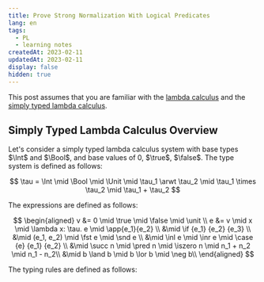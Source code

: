 ```yaml
---
title: Prove Strong Normalization With Logical Predicates
lang: en
tags: 
  - PL 
  - learning notes
createdAt: 2023-02-11
updatedAt: 2023-02-11
display: false
hidden: true
---
```


This post assumes that you are familiar with the [lambda calculus](https://en.wikipedia.org/wiki/Lambda_calculus) and the [simply typed lambda calculus](https://en.wikipedia.org/wiki/Simply_typed_lambda_calculus).

## Simply Typed Lambda Calculus Overview 

Let's consider a simply typed lambda calculus system with base types $\Int$ and $\Bool$, and base values of $0$, $\true$, $\false$. The type system is defined as follows:

$$
\tau = \Int \mid \Bool \mid \Unit \mid \tau_1 \arwt \tau_2 \mid \tau_1 \times \tau_2 \mid \tau_1 + \tau_2
$$

The expressions are defined as follows:

$$
\begin{aligned}
v &= 0 \mid \true \mid \false \mid \unit \\
e &= v \mid x \mid \lambda x: \tau. e \mid \app{e_1}{e_2} \\
&\mid \if {e_1} {e_2} {e_3}  \\
&\mid (e_1, e_2) \mid \fst e \mid \snd e \\
&\mid \inl e \mid \inr e \mid \case {e} {e_1} {e_2} \\
&\mid \succ n \mid \pred n \mid \iszero n \mid n_1 + n_2 \mid n_1 - n_2\\
&\mid b \land b \mid b \lor b \mid \neg b\\
\end{aligned}
$$

The typing rules are defined as follows: 
